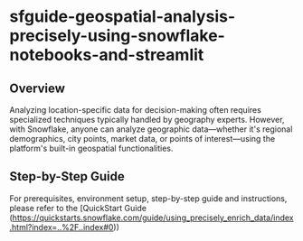 # sfguide-geospatial-analysis-precisely-using-snowflake-notebooks-and-streamlit

## Overview 

Analyzing location-specific data for decision-making often requires specialized techniques typically handled by geography experts. However, with Snowflake, anyone can analyze geographic data—whether it's regional demographics, city points, market data, or points of interest—using the platform's built-in geospatial functionalities.


## Step-by-Step Guide

For prerequisites, environment setup, step-by-step guide and instructions, please refer to the [QuickStart Guide (https://quickstarts.snowflake.com/guide/using_precisely_enrich_data/index.html?index=..%2F..index#0))

